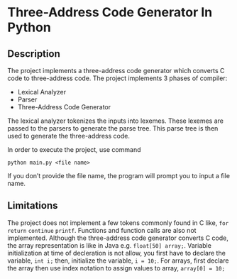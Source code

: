 # Three-Address Code Generator In Python

## Description
The project implements a three-address code generator which converts C code to three-address code. The project implements 3 phases of compiler:
- Lexical Analyzer
- Parser
- Three-Address Code Generator

The lexical analyzer tokenizes the inputs into lexemes. These lexemes are passed to the parsers to generate the parse tree. This parse tree is then used to generate the three-address code.

In order to execute the project, use command

```
python main.py <file name>
```

If you don’t provide the file name, the program will prompt you to input a file name.

## Limitations
The project does not implement a few tokens commonly found in C like, `for` `return` `continue` `printf`. Functions and function calls are also not implemented. Although the three-address code generator converts C code, the array representation is like in Java e.g. `float[50] array;`. Variable initialization at time of decleration is not allow, you first have to declare the variable, `int i;` then, initialize the variable, `i = 10;`. For arrays, first declare the array then use index notation to assign values to array, `array[0] = 10;`
